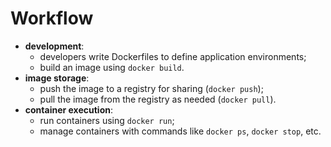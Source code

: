 # Workflow

- **development**:
  - developers write Dockerfiles to define application environments;
  - build an image using `docker build`.
- **image storage**:
  - push the image to a registry for sharing (`docker push`);
  - pull the image from the registry as needed (`docker pull`).
- **container execution**:
  - run containers using `docker run`;
  - manage containers with commands like `docker ps`, `docker stop`, etc.
